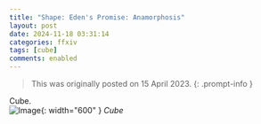 ```yaml
---
title: "Shape: Eden's Promise: Anamorphosis"
layout: post
date: 2024-11-18 03:31:14
categories: ffxiv
tags: [cube]
comments: enabled
---
```

> This was originally posted on 15 April 2023.
{: .prompt-info }

Cube.  
![Image](/Edens_Pro_Ana_1.png){: width="600" }
_Cube_

